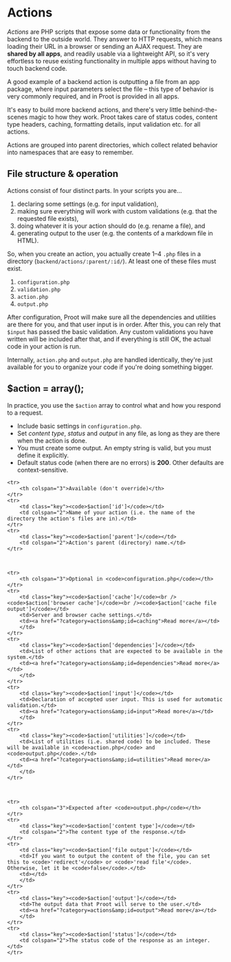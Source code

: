 
# Actions

*Actions* are PHP scripts that expose some data or functionality from the backend to the outside world. They answer to HTTP requests, which means loading their URL in a browser or sending an AJAX request. They are **shared by all apps**, and readily usable via a lightweight API, so it's very effortless to reuse existing functionality in multiple apps without having to touch backend code.

A good example of a backend action is outputting a file from an app package, where input parameters select the file &ndash; this type of behavior is very commonly required, and in Proot is provided in all apps.

It's easy to build more backend actions, and there's very little behind-the-scenes magic to how they work. Proot takes care of status codes, content type headers, caching, formatting details, input validation etc. for all actions.

Actions are grouped into parent directories, which collect related behavior into namespaces that are easy to remember.



## File structure & operation

Actions consist of four distinct parts. In your scripts you are...

1. declaring some settings (e.g. for input validation),
2. making sure everything will work with custom validations (e.g. that the requested file exists),
3. doing whatever it is your action should do (e.g. rename a file), and
4. generating output to the user (e.g. the contents of a markdown file in HTML).

So, when you create an action, you actually create 1&ndash;4 `.php` files in a directory (`backend/actions/:parent/:id/`). At least one of these files must exist.

1. `configuration.php`
2. `validation.php`
3. `action.php`
4. `output.php`

After configuration, Proot will make sure all the dependencies and utilities are there for you, and that user input is in order. After this, you can rely that `$input` has passed the basic validation. Any custom validations you have written will be included after that, and if everything is still OK, the actual code in your action is run.

Internally, `action.php` and `output.php` are handled identically, they're just available for you to organize your code if you're doing something bigger.



## $action = array();

In practice, you use the `$action` array to control what and how you respond to a request.

- Include basic settings in `configuration.php`.
- Set *content type*, *status* and *output* in any file, as long as they are there when the action is done.
- You must create some output. An empty string is valid, but you must define it explicitly.
- Default status code (when there are no errors) is **200**. Other defaults are context-sensitive.

<table>

	<tr>
		<th colspan="3">Available (don't override)</th>
	</tr>
	<tr>
		<td class="key"><code>$action['id']</code></td>
		<td colspan="2">Name of your action (i.e. the name of the directory the action's files are in).</td>
	</tr>
	<tr>
		<td class="key"><code>$action['parent']</code></td>
		<td colspan="2">Action's parent (directory) name.</td>
	</tr>



	<tr>
		<th colspan="3">Optional in <code>configuration.php</code></th>
	</tr>
	<tr>
		<td class="key"><code>$action['cache']</code><br /><code>$action['browser cache']</code><br /><code>$action['cache file output']</code></td>
		<td>Server and browser cache settings.</td>
		<td><a href="?category=actions&amp;id=caching">Read more</a></td>
		</td>
	</tr>
	<tr>
		<td class="key"><code>$action['dependencies']</code></td>
		<td>List of other actions that are expected to be available in the system.</td>
		<td><a href="?category=actions&amp;id=dependencies">Read more</a></td>
		</td>
	</tr>
	<tr>
		<td class="key"><code>$action['input']</code></td>
		<td>Declaration of accepted user input. This is used for automatic validation.</td>
		<td><a href="?category=actions&amp;id=input">Read more</a></td>
		</td>
	</tr>
	<tr>
		<td class="key"><code>$action['utilities']</code></td>
		<td>List of utilities (i.e. shared code) to be included. These will be available in <code>action.php</code> and <code>output.php</code>.</td>
		<td><a href="?category=actions&amp;id=utilities">Read more</a></td>
		</td>
	</tr>



	<tr>
		<th colspan="3">Expected after <code>output.php</code></th>
	</tr>
	<tr>
		<td class="key"><code>$action['content type']</code></td>
		<td colspan="2">The content type of the response.</td>
	</tr>
	<tr>
		<td class="key"><code>$action['file output']</code></td>
		<td>If you want to output the content of the file, you can set this to <code>'redirect'</code> or <code>'read file'</code>. Otherwise, let it be <code>false</code>.</td>
		<td></td>
		</td>
	</tr>
	<tr>
		<td class="key"><code>$action['output']</code></td>
		<td>The output data that Proot will serve to the user.</td>
		<td><a href="?category=actions&amp;id=output">Read more</a></td>
		</td>
	</tr>
	<tr>
		<td class="key"><code>$action['status']</code></td>
		<td colspan="2">The status code of the response as an integer.</td>
	</tr>

</table>
